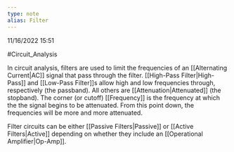 ```yaml
---
type: note
alias: Filter
---
```

11/16/2022 15:51

  #Circuit_Analysis 

In circuit analysis, filters are used to limit the frequencies of an [[Alternating Current|AC]] signal that pass through the filter. [[High-Pass Filter|High-Pass]] and [[Low-Pass Filter]]s allow high and low frequencies through, respectively (the passband). All others are [[Attenuation|Attenuated]] (the stopband). The corner (or cutoff) [[Frequency]] is the frequency at which the the signal begins to be attenuated. From this point down, the frequencies will be more and more attenuated.

Filter circuits can be either [[Passive Filters|Passive]] or [[Active Filters|Active]] depending on whether they include an [[Operational Amplifier|Op-Amp]].
